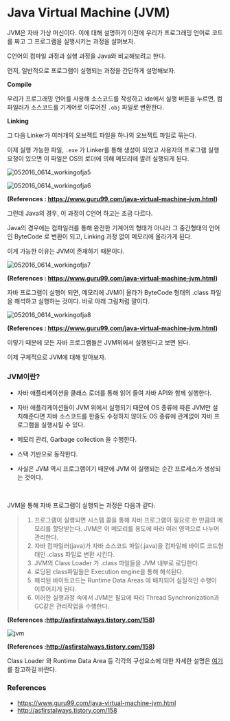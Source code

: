 # Java Virtual Machine (JVM)

JVM은 자바 가상 머신이다. 이에 대해 설명하기 이전에 우리가 프로그래밍 언어로 코드를 짜고 그 프로그램을 실행시키는 과정을 살펴보자.

C언어의 컴파일 과정과 실행 과정을 Java와 비교해보려고 한다.

먼저, 일반적으로 프로그램이 실행되는 과정을 간단하게 설명해보자.

**Compile**

우리가 프로그래밍 언어를 사용해 소스코드를 작성하고 ide에서 실행 버튼을 누르면, 컴파일러가 소스코드를  기계어로 이루어진 `.obj` 파일로 변환한다.

**Linking**

그 다음 Linker가 여러개의 오브젝트 파일을 하나의 오브젝트 파일로 묶는다.

이제 실행 가능한 파일, `.exe` 가 Linker를 통해 생성이 되었고 사용자의 프로그램 실행 요청이 있으면 이 파일은 OS의 로더에 의해 메모리에 깔려 실행되게 된다.

![052016_0614_workingofja5](https://user-images.githubusercontent.com/23162178/40583800-762ae51c-61d0-11e8-8015-8b39f88b7125.jpg)



![052016_0614_workingofja6](https://user-images.githubusercontent.com/23162178/40583944-7bf56550-61d3-11e8-9c90-1b83bfb3a660.jpg)

**(References : https://www.guru99.com/java-virtual-machine-jvm.html)**



그런데 Java의 경우, 이 과정이 C언어 하고는 조금 다르다.

Java의 경우에는 컴파일러를 통해 완전한 기계어의 형태가 아니라 그 중간형태의 언어인 ByteCode 로 변환이 되고, Linking 과정 없이 메모리에 올라가게 된다.

이게 가능한 이유는 JVM이 존재하기 때문이다. 

![052016_0614_workingofja7](https://user-images.githubusercontent.com/23162178/40584006-9abf85aa-61d4-11e8-86c8-4689bc4ecb5d.jpg)

**(References : https://www.guru99.com/java-virtual-machine-jvm.html)**

자바 프로그램이 실행이 되면, 메모리에 JVM이 올라가 ByteCode 형태의 .class 파일을 해석하고 실행하는 것이다. 바로 아래 그림처럼 말이다.

![052016_0614_workingofja8](https://user-images.githubusercontent.com/23162178/40584040-33797f9e-61d5-11e8-85d6-7bbb438cbf8f.jpg)



**(References : https://www.guru99.com/java-virtual-machine-jvm.html)**

이렇기 때문에 모든 자바 프로그램들은 JVM위에서 실행된다고 보면 된다. 

이제 구체적으로 JVM에 대해 알아보자.



### JVM이란?

* 자바 애플리케이션을 클래스 로더를 통해 읽어 들여 자바 API와 함께 실행한다.

* 자바 애플리케이션들이 JVM 위에서 실행되기 때문에 OS 종류에 따른 JVM만 설치해준다면 자바 소스코드를 한줄도 수정하지 않아도 OS 종류에 관계없이 자바 프로그램을 실행시킬 수 있다.

* 메모리 관리, Garbage collection 을 수행한다.

* 스택 기반으로 동작한다.

* 사실은 JVM 역시 프로그램이기 때문에 JVM 이 실행되는 순간 프로세스가 생성되는 것이다.

  ​

JVM을 통해 자바 프로그램이 실행되는 과정은 다음과 같다.

> 1. 프로그램이 실행되면 시스템 콜을 통해 자바 프로그램이 필요로 한 만큼의 메모리를 할당받는다. JVM은 이 메모리를 용도에 따라 여러 영역으로 나누어 관리한다.
> 2. 자바 컴파일러(java)가 자바 소스코드 파일(.java)을 컴파일해 바이트 코드형태인 .class 파일로 변환 시킨다.
> 3. JVM의 Class Loader 가 .class 파일들을 JVM 내부로 로딩한다.
> 4. 로딩된 class파일들은 Execution engine을 통해 해석된다.
> 5. 해석된 바이트코드는 Runtime Data Areas 에 배치되어 실질적인 수행이 이루어지게 된다.
> 6. 이러한 실행과정 속에서 JVM은 필요에 따라 Thread Synchronization과 GC같은 관리작업을 수행한다.

**(References :http://asfirstalways.tistory.com/158)**



![jvm](https://user-images.githubusercontent.com/23162178/40587259-ac1e4f74-6207-11e8-8eb3-35fa770a4ce1.jpg)

**(References :http://asfirstalways.tistory.com/158)**



Class Loader 와 Runtime Data Area 등 각각의 구성요소에 대한 자세한 설명은 [여기](http://asfirstalways.tistory.com/158)를 참고하길 바란다. 



### References

* https://www.guru99.com/java-virtual-machine-jvm.html
* http://asfirstalways.tistory.com/158

